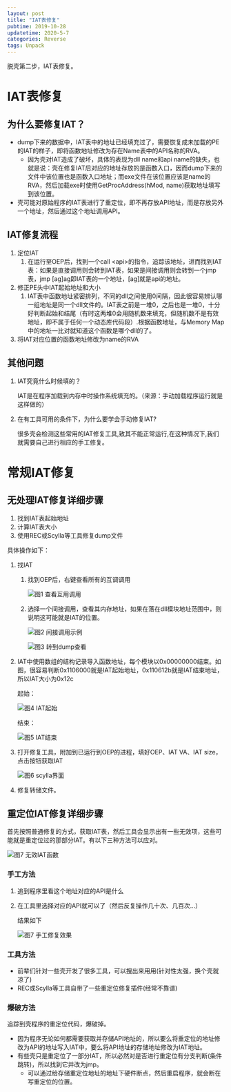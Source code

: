 ```yaml
---
layout: post
title: "IAT表修复"
pubtime: 2019-10-28
updatetime: 2020-5-7
categories: Reverse
tags: Unpack
---
```


脱壳第二步，IAT表修复。

# IAT表修复

## 为什么要修复IAT？

- dump下来的数据中，IAT表中的地址已经填充过了，需要恢复成未加载的PE的IAT的样子，即将函数地址修改为存在Name表中的API名称的RVA。
  - 因为壳对IAT造成了破坏，具体的表现为dll name和api name的缺失，也就是说：壳在修复IAT后对应的地址存放的是函数入口，因而dump下来的文件中该位置也是函数入口地址；而exe文件在该位置应该是name的RVA，然后加载exe时使用GetProcAddress(hMod, name)获取地址填写到该位置。
- 壳可能对原始程序的IAT表进行了重定位，即不再存放API地址，而是存放另外一个地址，然后通过这个地址调用API。

## IAT修复流程

1. 定位IAT
   1. 在运行至OEP后，找到一个call &lt;api>的指令，追踪该地址，进而找到IAT表：如果是直接调用则会转到IAT表，如果是间接调用则会转到一个jmp表，jmp [ag]ag即IAT表的一个地址，[ag]就是api的地址。
2. 修正PE头中IAT起始地址和大小
   1. IAT表中函数地址紧密排列，不同的dll之间使用0间隔，因此很容易辨认哪一组地址是同一个dll文件的。IAT表之前是一堆0，之后也是一堆0，十分好判断起始和结尾（有时这两堆0会用随机数来填充，但随机数不是有效地址，即不属于任何一个动态库代码段）.根据函数地址，与Memory Map中的地址一比对就知道这个函数是哪个dll的了。
3. 将IAT对应位置的函数地址修改为name的RVA

## 其他问题

1. IAT究竟什么时候填的？

   IAT是在程序加载到内存中时操作系统填充的。（来源：手动加载程序运行就是这样做的）

2. 在有工具可用的条件下，为什么要学会手动修复IAT?

   很多壳会检测这些常用的IAT修复工具,致其不能正常运行,在这种情况下,我们就需要自己进行相应的手工修复。

# 常规IAT修复

## 无处理IAT修复详细步骤

1. 找到IAT表起始地址
2. 计算IAT表大小
3. 使用REC或Scylla等工具修复dump文件

具体操作如下：

1. 找IAT
   1. 找到OEP后，右键查看所有的互调调用

      ![图1 查看互用调用](https://chrishuppor.github.io/image/Snipaste_2020-03-25_23-24-28.png)

   2. 选择一个间接调用，查看其内存地址，如果在落在dll模块地址范围中，则说明这可能就是IAT的位置。

      ![图2 间接调用示例](https://chrishuppor.github.io/image/Snipaste_2020-03-25_23-25-11.png)

      ![图3 转到dump查看](https://chrishuppor.github.io/image/Snipaste_2020-03-25_23-25-45.png)

2. IAT中使用数组的结构记录导入函数地址，每个模块以0x00000000结束。如图，很容易判断0x1106000就是IAT起始地址，0x110612b就是IAT结束地址，所以IAT大小为0x12c

   起始：

   ![图4 IAT起始](https://chrishuppor.github.io/image/Snipaste_2020-03-25_23-27-21.png)

   结束：

   ![图5 IAT结束](https://chrishuppor.github.io/image/Snipaste_2020-03-25_23-29-29.png)

3. 打开修复工具，附加到已运行到OEP的进程，填好OEP、IAT VA、IAT size，点击按钮获取IAT

   ![图6 scylla界面](https://chrishuppor.github.io/image/Snipaste_2020-03-25_23-30-07.png)

4. 修复转储文件。

## 重定位IAT修复详细步骤

首先按照普通修复的方式，获取IAT表，然后工具会显示出有一些无效项，这些可能就是重定位过的那部分IAT。有以下三种方法可以应对。

![图7 无效IAT函数](https://chrishuppor.github.io/image/Snipaste_2020-03-25_23-30-44.png)

### 手工方法

1. 追到程序里看这个地址对应的API是什么

2. 在工具里选择对应的API就可以了（然后反复操作几十次、几百次...）

   结果如下

   ![图7 手工修复效果](https://chrishuppor.github.io/image/Snipaste_2020-03-25_23-31-55.png)

### 工具方法

* 前辈们针对一些壳开发了很多工具，可以搜出来用用(针对性太强，换个壳就凉了)
* REC或Scylla等工具自带了一些重定位修复插件(经常不靠谱)

### 爆破方法

追踪到壳程序的重定位代码，爆破掉。

* 因为程序无论如何都需要获取并存储API地址的，所以要么将重定位的地址修改为API的地址写入IAT中，要么将API地址的存储地址修改为IAT地址。
* 有些壳只是重定位了一部分IAT，所以必然对是否进行重定位有分支判断(条件跳转)，所以找到它并改为jmp。
	* 可以通过给存储重定位地址的地址下硬件断点，然后重启程序，就会断在写重定位的位置。

